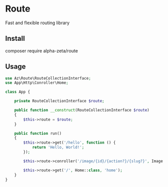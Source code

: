 # Route
Fast and flexible routing library
## Install
composer require alpha-zeta/route
## Usage
```php
use Az\Route\RouteCollectionInterface;
use App\Http\Conroller\Home;

class App {

    private RouteCollectionInterface $route;

    public function __construct(RouteCollectionInterface $route)
    {
        $this->route = $route;
    }

    public function run()
    {
        $this->route->get('/hello', function () {
            return 'Hello, World!';
        });

        $this->route->conroller('/image/{id}/{action?}/{slug?}', Image::class, 'image')

        $this->route->get('/', Home::class, 'home');
    }
}
```
